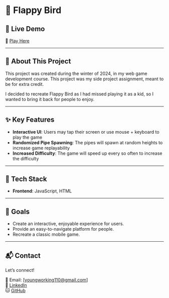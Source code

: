 # 🌟 Flappy Bird

## 🚀 Live Demo

🔗 [Play Here](http://flappybird-young.s3-website-us-west-2.amazonaws.com/)

---

## 🧠 About This Project

This project was created during the winter of 2024, in my web game development course. This project was my side project assignment, meant to be for extra credit.

I decided to recreate Flappy Bird as I had missed playing it as a kid, so I wanted to bring it back for people to enjoy.

---

## ✨ Key Features

-   **Interactive UI**: Users may tap their screen or use mouse + keyboard to play the game
-   **Randomized Pipe Spawning**: The pipes will spawn at random heights to increase game replayability
-   **Increased Difficulty**: The game will speed up every so often to increase the difficulty

---

## 🎯 Tech Stack

-   **Frontend**: JavaScript, HTML

---

## 🎯 Goals

-   Create an interactive, enjoyable experience for users.
-   Provide an easy-to-navigate platform for people.
-   Recreate a classic mobile game.

---

## 📬 Contact

Let’s connect!

📧 Email: [youngworking110@gmail.com]  
💼 [LinkedIn](https://www.linkedin.com/in/youngwasd/)  
🐱 [GitHub](https://github.com/youngwasd)
